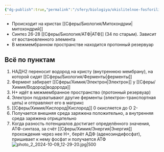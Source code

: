 ```yaml
---
{"dg-publish":true,"permalink":"/sfery/biologiya/okislitelnoe-fosforilirovanie/","tags":["Общаябиология"]}
---
```


- Происходит на кристах [[Сферы/Биология/Митохондрии\|митохондрий]]
- Синтез 26-28 [[Сферы/Биология/АТФ\|АТФ]] (34 по старым). Зависит от востановленного элемента 
- В межмембранном пространстве находится протонный резервуар
## Всё по пунктам
1. НАДН2 переносит водород на кристу (внутреннюю мембрану), на которой сидят [[Сферы/Биология/Ферменты\|ферменты]]
2. Фермент забирает [[Сферы/Химия/Электрон\|Электрон]] у [[Сферы/Химия/Водород\|водорода]]
3.  H+ идёт в межмембранное пространство (протонный резервуар)
4. Электрон подхватывают другие ферменты (электрон-транспортная цепь) и отправляют его в матрикс
5. [[Сферы/Химия/Кислород\|Кислород]] 0 окисляется до O 2-
6. Получается внешняя среда заряжена положительно, а внутренняя среда заряжена отрицательно
7. Когда разность потенциалов достигает определённого значения, АТФ-синтаза, за счёт [[Сферы/Химия/Энергия\|Энергия]] прохождения через нее H+, берёт АДФ (аденозиндифосфат), пришивает к нему фосфат и получается АТФ
![photo_2_2024-10-09_12-29-20.jpg|500](/img/user/%D0%90%D1%80%D1%85%D0%B8%D0%B2/%D0%9A%D1%8D%D1%88/photo_2_2024-10-09_12-29-20.jpg)